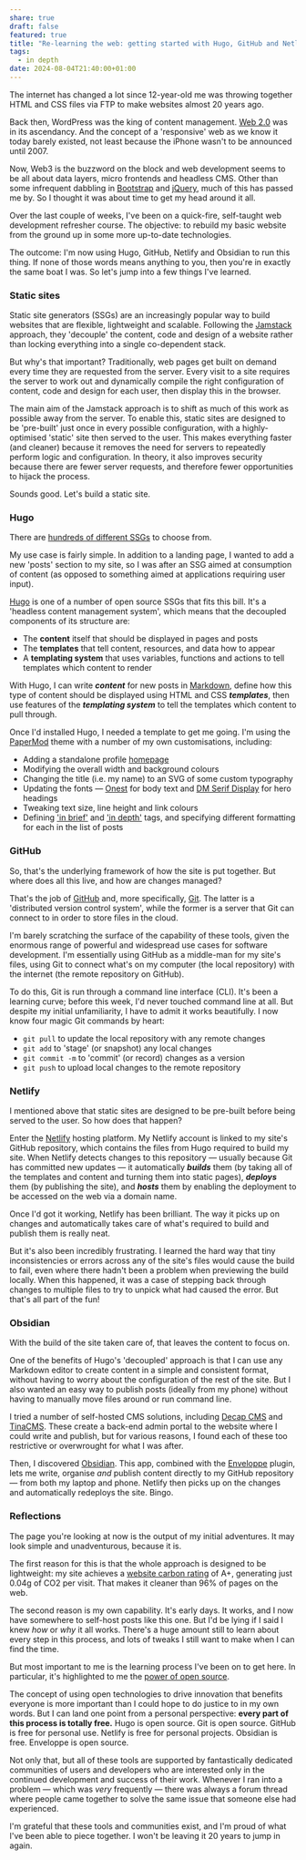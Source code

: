 ```yaml
---
share: true
draft: false
featured: true
title: "Re-learning the web: getting started with Hugo, GitHub and Netlify"
tags:
  - in depth
date: 2024-08-04T21:40:00+01:00
---
```

The internet has changed a lot since 12-year-old me was throwing together HTML and CSS files via FTP to make websites almost 20 years ago.

Back then, WordPress was the king of content management. [Web 2.0](https://www.oreilly.com/pub/a/web2/archive/what-is-web-20.html) was in its ascendancy. And the concept of a 'responsive' web as we know it today barely existed, not least because the iPhone wasn't to be announced until 2007.

Now, Web3 is the buzzword on the block and web development seems to be all about data layers, micro frontends and headless CMS. Other than some infrequent dabbling in [Bootstrap](https://getbootstrap.com) and [jQuery](https://jquery.com), much of this has passed me by. So I thought it was about time to get my head around it all.

Over the last couple of weeks, I've been on a quick-fire, self-taught web development refresher course. The objective: to rebuild my basic website from the ground up in some more up-to-date technologies.

The outcome: I'm now using Hugo, GitHub, Netlify and Obsidian to run this thing. If none of those words means anything to you, then you're in exactly the same boat I was. So let's jump into a few things I've learned.

### Static sites
Static site generators (SSGs) are an increasingly popular way to build websites that are flexible, lightweight and scalable. Following the [Jamstack](https://jamstack.org) approach, they 'decouple' the content, code and design of a website rather than locking everything into a single co-dependent stack.

But why's that important? Traditionally, web pages get built on demand every time they are requested from the server. Every visit to a site requires the server to work out and dynamically compile the right configuration of content, code and design for each user, then display this in the browser.

The main aim of the Jamstack approach is to shift as much of this work as possible away from the server. To enable this, static sites are designed to be 'pre-built' just once in every possible configuration, with a highly-optimised 'static' site then served to the user. This makes everything faster (and cleaner) because it removes the need for servers to repeatedly perform logic and configuration. In theory, it also improves security because there are fewer server requests, and therefore fewer opportunities to hijack the process.

Sounds good. Let's build a static site.

### Hugo
There are [hundreds of different SSGs](https://jamstack.org/generators/) to choose from.

My use case is fairly simple. In addition to a landing page, I wanted to add a new 'posts' section to my site, so I was after an SSG aimed at consumption of content (as opposed to something aimed at applications requiring user input).

[Hugo](https://gohugo.io "Hugo") is one of a number of open source SSGs that fits this bill. It's a 'headless content management system', which means that the decoupled components of its structure are:

- The **content** itself that should be displayed in pages and posts
- The **templates** that tell content, resources, and data how to appear 
- A **templating system** that uses variables, functions and actions to tell templates which content to render

With Hugo,  I can write ***content*** for new posts in [Markdown](https://daringfireball.net/projects/markdown/), define how this type of content should be displayed using HTML and CSS ***templates***, then use features of the ***templating system*** to tell the templates which content to pull through.

Once I'd installed Hugo, I needed a template to get me going. I'm using the [PaperMod](https://adityatelange.github.io/hugo-PaperMod/) theme with a number of my own customisations, including:

- Adding a standalone profile [homepage](https://tedw.co.uk)
- Modifying the overall width and background colours
- Changing the title (i.e. my name) to an SVG of some custom typography
- Updating the fonts — [Onest](https://onest.md/en) for body text and [DM Serif Display](https://fonts.google.com/specimen/DM+Serif+Display) for hero headings
- Tweaking text size, line height and link colours
- Defining ['in brief'](https://tedw.co.uk/tags/in-brief/) and ['in depth'](https://tedw.co.uk/tags/in-depth/) tags, and specifying different formatting for each in the list of posts

### GitHub
So, that's the underlying framework of how the site is put together. But where does all this live, and how are changes managed?

That's the job of [GitHub](https://github.com) and, more specifically, [Git](https://git-scm.com). The latter is a 'distributed version control system', while the former is a server that Git can connect to in order to store files in the cloud.

I'm barely scratching the surface of the capability of these tools, given the enormous range of powerful and widespread use cases for software development. I'm essentially using GitHub as a middle-man for my site's files, using Git to connect what's on my computer (the local repository) with the internet (the remote repository on GitHub).

To do this, Git is run through a command line interface (CLI). It's been a learning curve; before this week, I'd never touched command line at all. But despite my initial unfamiliarity, I have to admit it works beautifully. I now know four magic Git commands by heart:

- `git pull` to update the local repository with any remote changes
- `git add` to 'stage' (or snapshot) any local changes
- `git commit -m` to 'commit' (or record) changes as a version
- `git push` to upload local changes to the remote repository

### Netlify
I mentioned above that static sites are designed to be pre-built before being served to the user. So how does that happen?

Enter the [Netlify](https://www.netlify.com) hosting platform. My Netlify account is linked to my site's GitHub repository, which contains the files from Hugo required to build my site. When Netlify detects changes to this repository — usually because Git has committed new updates — it automatically ***builds*** them (by taking all of the templates and content and turning them into static pages), ***deploys*** them (by publishing the site), and ***hosts*** them by enabling the deployment to be accessed on the web via a domain name.

Once I'd got it working, Netlify has been brilliant. The way it picks up on changes and automatically takes care of what's required to build and publish them is really neat.

But it's also been incredibly frustrating. I learned the hard way that tiny inconsistencies or errors across any of the site's files would cause the build to fail, even where there hadn't been a problem when previewing the build locally. When this happened, it was a case of stepping back through changes to multiple files to try to unpick what had caused the error. But that's all part of the fun!

### Obsidian
With the build of the site taken care of, that leaves the content to focus on.

One of the benefits of Hugo's 'decoupled' approach is that I can use any Markdown editor to create content in a simple and consistent format, without having to worry about the configuration of the rest of the site. But I also wanted an easy way to publish posts (ideally from my phone) without having to manually move files around or run command line.

I tried a number of self-hosted CMS solutions, including [Decap CMS](https://decapcms.org) and [TinaCMS](https://tina.io). These create a back-end admin portal to the website where I could write and publish, but for various reasons, I found each of these too restrictive or overwrought for what I was after.

Then, I discovered [Obsidian](https://obsidian.md). This app, combined with the [Enveloppe](https://github.com/Enveloppe/obsidian-enveloppe) plugin, lets me write, organise *and* publish content directly to my GitHub repository — from both my laptop and phone. Netlify then picks up on the changes and automatically redeploys the site. Bingo.

### Reflections
The page you're looking at now is the output of my initial adventures. It may look simple and unadventurous, because it is.

The first reason for this is that the whole approach is designed to be lightweight: my site achieves a [website carbon rating](https://www.websitecarbon.com/website/tedw-co-uk/) of A+, generating just 0.04g of CO2 per visit. That makes it cleaner than 96% of pages on the web. 

The second reason is my own capability. It's early days. It works, and I now have somewhere to self-host posts like this one. But I'd be lying if I said I knew *how* or *why* it all works. There's a huge amount still to learn about every step in this process, and lots of tweaks I still want to make when I can find the time.

But most important to me is the learning process I've been on to get here. In particular, it's highlighted to me the [power of open source](https://opensource.googleblog.com/2024/04/the-power-of-open-source.html.).

The concept of using open technologies to drive innovation that benefits everyone is more important than I could hope to do justice to in my own words. But I can land one point from a personal perspective: **every part of this process is totally free.** Hugo is open source. Git is open source. GitHub is free for personal use. Netlify is free for personal projects. Obsidian is free. Enveloppe is open source.

Not only that, but all of these tools are supported by fantastically dedicated communities of users and developers who are interested only in the continued development and success of their work. Whenever I ran into a problem — which was *very* frequently — there was always a forum thread where people came together to solve the same issue that someone else had experienced.

I'm grateful that these tools and communities exist, and I'm proud of what I've been able to piece together. I won't be leaving it 20 years to jump in again.